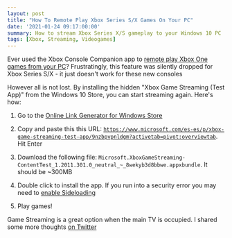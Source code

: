 ```yaml
---
layout: post
title: "How To Remote Play Xbox Series S/X Games On Your PC"
date: '2021-01-24 09:17:00:00'
summary: How to stream Xbox Series X/S gameplay to your Windows 10 PC ...
tags: [Xbox, Streaming, Videogames]
---
```


Ever used the Xbox Console Companion app to <a href="https://support.xbox.com/en-US/help/games-apps/apps-help/how-to-use-game-streaming-in-xbox-console-companion-app" target="_blank">remote play Xbox One games from your PC</a>? Frustratingly, this feature was silently dropped for Xbox Series S/X - it just doesn't work for these new consoles

However all is not lost. By installing the hidden "Xbox Game Streaming (Test App)" from the Windows 10 Store, you can start streaming again. Here's how:

1. Go to the <a href="https://store.rg-adguard.net/" target="_blank">Online Link Generator for Windows Store</a>

2. Copy and paste this this URL: <code>https://www.microsoft.com/es-es/p/xbox-game-streaming-test-app/9nzbpvpnldgm?activetab=pivot:overviewtab</code>. Hit Enter

3. Download the following file: <code>Microsoft.XboxGameStreaming-ContentTest_1.2011.301.0_neutral_<wbr>~_8wekyb3d8bbwe.appxbundle</code>. It should be ~300MB

4. Double click to install the app. If you run into a security error you may need to <a href="https://www.windowscentral.com/how-enable-windows-10-sideload-apps-outside-store" target="_blank">enable Sideloading</a>

5. Play games!

Game Streaming is a great option when the main TV is occupied. I shared some more thoughts <a href="https://twitter.com/jamesfmackenzie/status/1353344939472654336?s=21" target="_blank">on Twitter</a>

